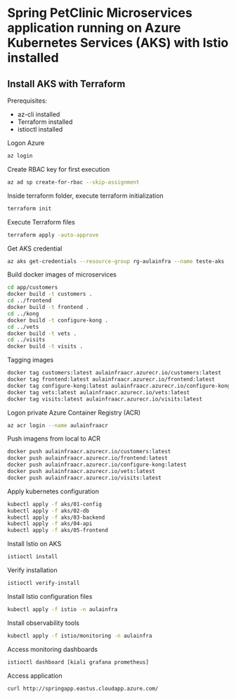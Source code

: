 # Spring PetClinic Microservices application running on Azure Kubernetes Services (AKS) with Istio installed

## Install AKS with Terraform

Prerequisites:
- az-cli installed
- Terraform installed
- istioctl installed

Logon Azure
````sh
az login
````

Create RBAC key for first execution
````sh
az ad sp create-for-rbac --skip-assignment
````

Inside terraform folder, execute terraform initialization
````sh
terraform init
````

Execute Terraform files
````sh
terraform apply -auto-approve
````

Get AKS credential
````sh
az aks get-credentials --resource-group rg-aulainfra --name teste-aks
````

Build docker images of microservices
````sh
cd app/customers
docker build -t customers .
cd ../frontend
docker build -t frontend .
cd ../kong
docker build -t configure-kong .
cd ../vets
docker build -t vets .
cd ../visits
docker build -t visits .
````

Tagging images
````sh
docker tag customers:latest aulainfraacr.azurecr.io/customers:latest
docker tag frontend:latest aulainfraacr.azurecr.io/frontend:latest
docker tag configure-kong:latest aulainfraacr.azurecr.io/configure-kong:latest
docker tag vets:latest aulainfraacr.azurecr.io/vets:latest
docker tag visits:latest aulainfraacr.azurecr.io/visits:latest
````

Logon private Azure Container Registry (ACR)
````sh
az acr login --name aulainfraacr
````

Push imagens from local to ACR
````sh
docker push aulainfraacr.azurecr.io/customers:latest
docker push aulainfraacr.azurecr.io/frontend:latest
docker push aulainfraacr.azurecr.io/configure-kong:latest
docker push aulainfraacr.azurecr.io/vets:latest
docker push aulainfraacr.azurecr.io/visits:latest
````

Apply kubernetes configuration
````sh
kubectl apply -f aks/01-config
kubectl apply -f aks/02-db
kubectl apply -f aks/03-backend
kubectl apply -f aks/04-api
kubectl apply -f aks/05-frontend
````

Install Istio on AKS
````sh
istioctl install
````

Verify installation
````sh
istioctl verify-install
````

Install Istio configuration files
````sh
kubectl apply -f istio -n aulainfra
````

Install observability tools
````sh
kubectl apply -f istio/monitoring -n aulainfra
````

Access monitoring dashboards
````sh
istioctl dashboard [kiali grafana prometheus]
````

Access application
````sh
curl http://springapp.eastus.cloudapp.azure.com/
````

